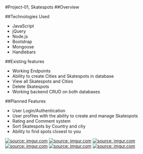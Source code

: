 #Project-01, Skatespots
##Overview

##Technologies Used
* JavaScript
* jQuery
* Node.js
* Bootstrap
* Mongoose
* Handlebars

##Existing features
* Working Endpoints
* Ability to create Cities and Skatespots in database
* View all Skatespots and Cities
* Delete Skatespots
* Working backend CRUD on both databases

##Planned Features
* User Login/Authentication
* User profiles with the ability to create and manage Skatespots
* Rating and Comment system
* Sort Skatespots by Country and city
* Ability to find spots closest to you

<a href="http://imgur.com/RsM0JfA"><img src="http://i.imgur.com/RsM0JfA.png" title="source: imgur.com" /></a>
<a href="http://imgur.com/GyOCvpj"><img src="http://i.imgur.com/GyOCvpj.png" title="source: imgur.com" /></a>
<a href="http://imgur.com/FFlgbmb"><img src="http://i.imgur.com/FFlgbmb.png" title="source: imgur.com" /></a>
<a href="http://imgur.com/d26NVBI"><img src="http://i.imgur.com/d26NVBI.png" title="source: imgur.com" /></a>
<a href="http://imgur.com/DqGEBRv"><img src="http://i.imgur.com/DqGEBRv.png" title="source: imgur.com" /></a>
<a href="http://imgur.com/sgXuMm2"><img src="http://i.imgur.com/sgXuMm2.png" title="source: imgur.com" /></a>
